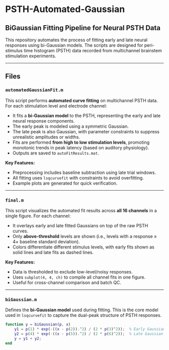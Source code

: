 # PSTH-Automated-Gaussian  
## BiGaussian Fitting Pipeline for Neural PSTH Data

This repository automates the process of fitting early and late neural responses using bi-Gaussian models. The scripts are designed for peri-stimulus time histogram (PSTH) data recorded from multichannel brainstem stimulation experiments.

---

## Files

### `automatedGaussianFit.m`  
This script performs **automated curve fitting** on multichannel PSTH data. For each stimulation level and electrode channel:

- It fits a **bi-Gaussian model** to the PSTH, representing the early and late neural response components.
- The early peak is modeled using a symmetric Gaussian.
- The late peak is also Gaussian, with parameter constraints to suppress unrealistic amplitudes or widths.
- Fits are performed **from high to low stimulation levels**, promoting monotonic trends in peak latency (based on auditory physiology).
- Outputs are saved to `autoFitResults.mat`.

**Key Features:**
- Preprocessing includes baseline subtraction using late trial windows.
- All fitting uses `lsqcurvefit` with constraints to avoid overfitting.
- Example plots are generated for quick verification.

---

### `final.m`  
This script visualizes the automated fit results across **all 16 channels** in a single figure. For each channel:

- It overlays early and late fitted Gaussians on top of the raw PSTH curves.
- Only **above-threshold** levels are shown (i.e., levels with a response ≥ 4× baseline standard deviation).
- Colors differentiate different stimulus levels, with early fits shown as solid lines and late fits as dashed lines.

**Key Features:**
- Data is thresholded to exclude low-level/noisy responses.
- Uses `subplot(4, 4, ch)` to compile all channel fits in one figure.
- Useful for cross-channel comparison and batch QC.

---

### `biGaussian.m`  
Defines the **bi-Gaussian model** used during fitting. This is the core model used in `lsqcurvefit` to capture the dual-peak structure of PSTH responses.

```matlab
function y = biGaussian(p, x)
    y1 = p(1) * exp(-((x - p(2)).^2) / (2 * p(3)^2));  % Early Gaussian
    y2 = p(4) * exp(-((x - p(5)).^2) / (2 * p(6)^2));  % Late Gaussian
    y = y1 + y2;
end
